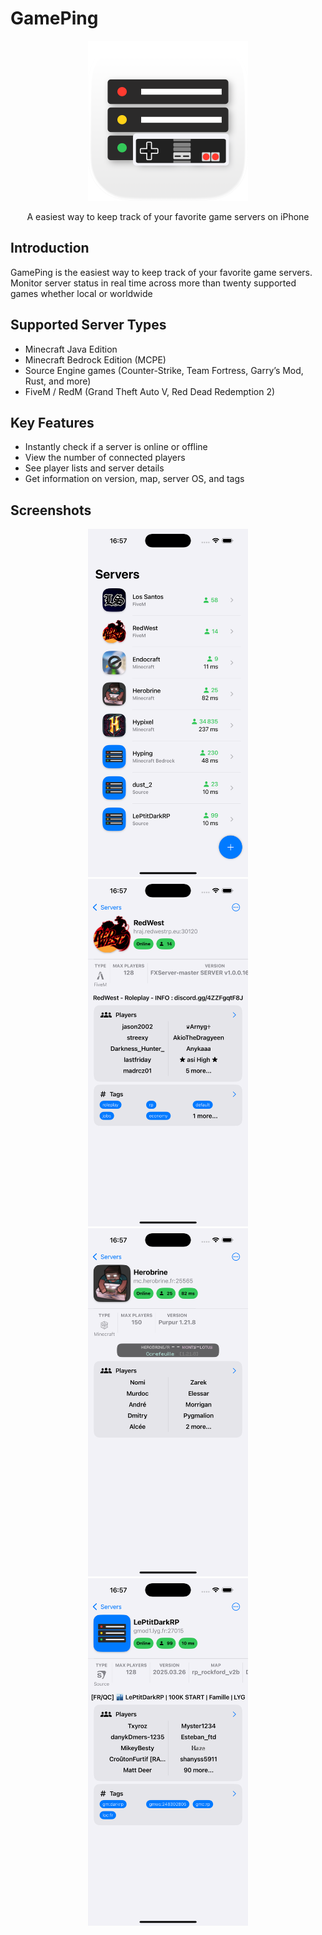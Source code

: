 # GamePing

<p align="center">
  <img src="https://github.com/GameServerTracker/GamePing/blob/main/Assets/icon/gst-ios.png" width="256">
</p>
<p align="center">A easiest way to keep track of your favorite game servers on iPhone</p>

## Introduction

GamePing is the easiest way to keep track of your favorite game servers.
Monitor server status in real time across more than twenty supported games whether local or worldwide

## Supported Server Types
- Minecraft Java Edition
- Minecraft Bedrock Edition (MCPE)
- Source Engine games (Counter-Strike, Team Fortress, Garry’s Mod, Rust, and more)
- FiveM / RedM (Grand Theft Auto V, Red Dead Redemption 2)

## Key Features
- Instantly check if a server is online or offline
- View the number of connected players
- See player lists and server details
- Get information on version, map, server OS, and tags

## Screenshots
<p align="center">
  <img src="https://github.com/GameServerTracker/GamePing/blob/main/Assets/screenshots/screenshot_list.png" width="256">
  <img src="https://github.com/GameServerTracker/GamePing/blob/main/Assets/screenshots/screenshot_fivem.png" width="256">
  <img src="https://github.com/GameServerTracker/GamePing/blob/main/Assets/screenshots/screenshot_mc.png" width="256">
  <img src="https://github.com/GameServerTracker/GamePing/blob/main/Assets/screenshots/screenshot_source.png" width="256">
</p>
